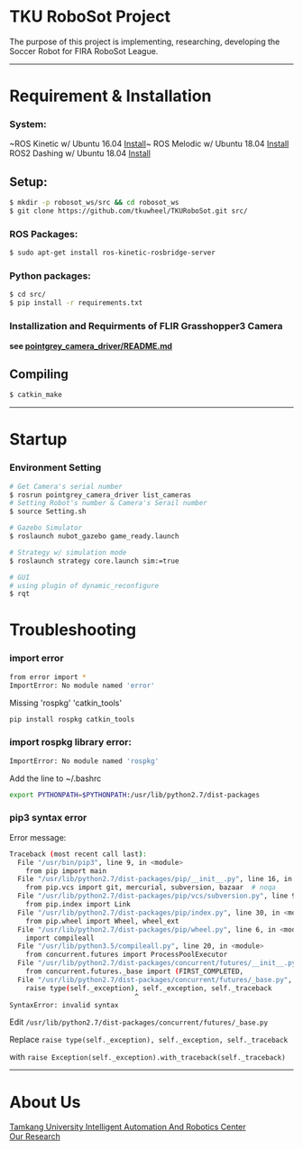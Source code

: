 # TKU RoboSot Project
The purpose of this project is implementing, researching, developing the Soccer Robot for FIRA RoboSot League.
<hr>

# Requirement & Installation
### System:
~ROS Kinetic w/ Ubuntu 16.04 [Install](http://wiki.ros.org/kinetic/Installation/Ubuntu)~
ROS Melodic w/ Ubuntu 18.04 [Install](http://wiki.ros.org/melodic/Installation/Ubuntu)
ROS2 Dashing w/ Ubuntu 18.04 [Install](https://index.ros.org/doc/ros2/Installation/Dashing/Linux-Install-Debians/)

## Setup:
```bash
$ mkdir -p robosot_ws/src && cd robosot_ws
$ git clone https://github.com/tkuwheel/TKURoboSot.git src/
```
### ROS Packages:
```bash
$ sudo apt-get install ros-kinetic-rosbridge-server
```
### Python packages:
```bash
$ cd src/
$ pip install -r requirements.txt
```
### Installization and Requirments of FLIR Grasshopper3 Camera
**see [pointgrey_camera_driver/README.md](pointgrey_camera_driver/README.md)**

## Compiling
```bash
$ catkin_make
```

<hr>

# Startup
### Environment Setting
```bash
# Get Camera's serial number
$ rosrun pointgrey_camera_driver list_cameras
# Setting Robot's number & Camera's Serail number
$ source Setting.sh
```
```bash
# Gazebo Simulator
$ roslaunch nubot_gazebo game_ready.launch

# Strategy w/ simulation mode
$ roslaunch strategy core.launch sim:=true

# GUI
# using plugin of dynamic_reconfigure
$ rqt
```

# Troubleshooting
### import error
```bash
from error import *
ImportError: No module named 'error'
```
Missing 'rospkg' 'catkin_tools'
```bash
pip install rospkg catkin_tools
```
### import rospkg library error:
```bash
ImportError: No module named 'rospkg'
```

Add the line to ~/.bashrc
```bash
export PYTHONPATH=$PYTHONPATH:/usr/lib/python2.7/dist-packages
```
### pip3 syntax error
Error message:
```bash
Traceback (most recent call last):
  File "/usr/bin/pip3", line 9, in <module>
    from pip import main
  File "/usr/lib/python2.7/dist-packages/pip/__init__.py", line 16, in <module>
    from pip.vcs import git, mercurial, subversion, bazaar  # noqa
  File "/usr/lib/python2.7/dist-packages/pip/vcs/subversion.py", line 9, in <module>
    from pip.index import Link
  File "/usr/lib/python2.7/dist-packages/pip/index.py", line 30, in <module>
    from pip.wheel import Wheel, wheel_ext
  File "/usr/lib/python2.7/dist-packages/pip/wheel.py", line 6, in <module>
    import compileall
  File "/usr/lib/python3.5/compileall.py", line 20, in <module>
    from concurrent.futures import ProcessPoolExecutor
  File "/usr/lib/python2.7/dist-packages/concurrent/futures/__init__.py", line 8, in <module>
    from concurrent.futures._base import (FIRST_COMPLETED,
  File "/usr/lib/python2.7/dist-packages/concurrent/futures/_base.py", line 357
    raise type(self._exception), self._exception, self._traceback
                               ^
SyntaxError: invalid syntax
```

Edit ```/usr/lib/python2.7/dist-packages/concurrent/futures/_base.py```

Replace ```raise type(self._exception), self._exception, self._traceback```

with ```raise Exception(self._exception).with_traceback(self._traceback)```
<hr>

# About Us
[Tamkang University Intelligent Automation And Robotics Center](http://www.iarc.tku.edu.tw/)<br>
[Our Research](http://www.iarc.tku.edu.tw/robots/)
